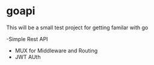 # goapi

This will be a small test project for getting familar with go

-Simple Rest API
- MUX for Middleware and Routing
- JWT AUth
